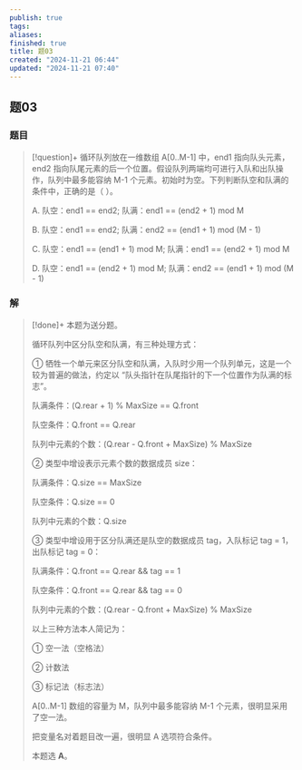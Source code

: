 ```yaml
---
publish: true
tags: 
aliases: 
finished: true
title: 题03
created: "2024-11-21 06:44"
updated: "2024-11-21 07:40"
---
```

## 题03
### 题目
> [!question]+
> 循环队列放在一维数组 A[0..M-1] 中，end1 指向队头元素，end2 指向队尾元素的后一个位置。假设队列两端均可进行入队和出队操作，队列中最多能容纳 M-1 个元素。初始时为空。下列判断队空和队满的条件中，正确的是（ ）。
> 
> A. 队空：end1 == end2; 队满：end1 == (end2 + 1) mod M
> 
> B. 队空：end1 == end2; 队满：end2 == (end1 + 1) mod (M - 1)
> 
> C. 队空：end1 == (end1 + 1) mod M; 队满：end1 == (end2 + 1) mod M
> 
> D. 队空：end1 == (end2 + 1) mod M; 队满：end2 == (end1 + 1) mod (M - 1)
### 解
> [!done]+
> 本题为送分题。
> 
> 循环队列中区分队空和队满，有三种处理方式：
> 
> ① 牺牲一个单元来区分队空和队满，入队时少用一个队列单元，这是一个较为普遍的做法，约定以 “队头指针在队尾指针的下一个位置作为队满的标志”。
> 
> 队满条件：(Q.rear + 1) % MaxSize == Q.front
> 
> 队空条件：Q.front == Q.rear
> 
> 队列中元素的个数：(Q.rear - Q.front + MaxSize) % MaxSize
> 
> ② 类型中增设表示元素个数的数据成员 size：
> 
> 队满条件：Q.size == MaxSize
> 
> 队空条件：Q.size == 0
> 
> 队列中元素的个数：Q.size
> 
> ③ 类型中增设用于区分队满还是队空的数据成员 tag，入队标记 tag = 1，出队标记 tag = 0：
> 
> 队满条件：Q.front == Q.rear && tag == 1
> 
> 队空条件：Q.front == Q.rear && tag == 0
> 
> 队列中元素的个数：(Q.rear - Q.front + MaxSize) % MaxSize
> 
> 以上三种方法本人简记为：
> 
> ① 空一法（空格法）
> 
> ② 计数法
> 
> ③ 标记法（标志法）
> 
> A[0..M-1] 数组的容量为 M，队列中最多能容纳 M-1 个元素，很明显采用了空一法。
> 
> 把变量名对着题目改一遍，很明显 A 选项符合条件。
> 
> 本题选 **A**。